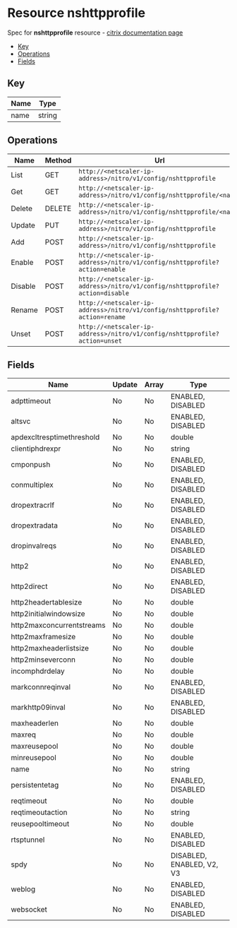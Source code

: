 # Resource nshttpprofile

Spec for **nshttpprofile** resource - [citrix documentation page](https://developer-docs.citrix.com/projects/netscaler-nitro-api/en/11.0/configuration/ns/nshttpprofile/nshttpprofile/)

- [Key](#key)
- [Operations](#operations)
- [Fields](#fields)

## Key

| Name | Type |
|----|----|
| name | string |

## Operations

| Name | Method | Url |
|----|----|----|
| List | GET | `http://<netscaler-ip-address>/nitro/v1/config/nshttpprofile` |
| Get | GET | `http://<netscaler-ip-address>/nitro/v1/config/nshttpprofile/<name>` |
| Delete | DELETE | `http://<netscaler-ip-address>/nitro/v1/config/nshttpprofile/<name>` |
| Update | PUT | `http://<netscaler-ip-address>/nitro/v1/config/nshttpprofile` |
| Add | POST | `http://<netscaler-ip-address>/nitro/v1/config/nshttpprofile` |
| Enable | POST | `http://<netscaler-ip-address>/nitro/v1/config/nshttpprofile?action=enable` |
| Disable | POST | `http://<netscaler-ip-address>/nitro/v1/config/nshttpprofile?action=disable` |
| Rename | POST | `http://<netscaler-ip-address>/nitro/v1/config/nshttpprofile?action=rename` |
| Unset | POST | `http://<netscaler-ip-address>/nitro/v1/config/nshttpprofile?action=unset` |

## Fields

| Name | Update | Array | Type |
|----|----|----|----|
|adpttimeout|No|No|ENABLED, DISABLED|
|altsvc|No|No|ENABLED, DISABLED|
|apdexcltresptimethreshold|No|No|double|
|clientiphdrexpr|No|No|string|
|cmponpush|No|No|ENABLED, DISABLED|
|conmultiplex|No|No|ENABLED, DISABLED|
|dropextracrlf|No|No|ENABLED, DISABLED|
|dropextradata|No|No|ENABLED, DISABLED|
|dropinvalreqs|No|No|ENABLED, DISABLED|
|http2|No|No|ENABLED, DISABLED|
|http2direct|No|No|ENABLED, DISABLED|
|http2headertablesize|No|No|double|
|http2initialwindowsize|No|No|double|
|http2maxconcurrentstreams|No|No|double|
|http2maxframesize|No|No|double|
|http2maxheaderlistsize|No|No|double|
|http2minseverconn|No|No|double|
|incomphdrdelay|No|No|double|
|markconnreqinval|No|No|ENABLED, DISABLED|
|markhttp09inval|No|No|ENABLED, DISABLED|
|maxheaderlen|No|No|double|
|maxreq|No|No|double|
|maxreusepool|No|No|double|
|minreusepool|No|No|double|
|name|No|No|string|
|persistentetag|No|No|ENABLED, DISABLED|
|reqtimeout|No|No|double|
|reqtimeoutaction|No|No|string|
|reusepooltimeout|No|No|double|
|rtsptunnel|No|No|ENABLED, DISABLED|
|spdy|No|No|DISABLED, ENABLED, V2, V3|
|weblog|No|No|ENABLED, DISABLED|
|websocket|No|No|ENABLED, DISABLED|


